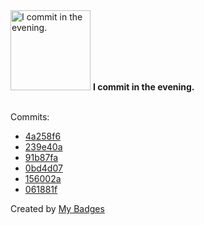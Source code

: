 <img src="https://github.com/my-badges/my-badges/blob/master/src/all-badges/time-of-commit/evening-commits.png?raw=true" alt="I commit in the evening." title="I commit in the evening." width="128">
<strong>I commit in the evening.</strong>
<br><br>

Commits:

- <a href="https://github.com/qoomon/git-conventional-commits/commit/4a258f65d52e5754b591282f3e4ff9b59bad16a4">4a258f6</a>
- <a href="https://github.com/qoomon/git-conventional-commits/commit/239e40a6c08880eb4a872ad9069b919facfc9675">239e40a</a>
- <a href="https://github.com/qoomon/git-conventional-commits/commit/91b87fabcc3e5a1c61a3a48066fddd933670d04b">91b87fa</a>
- <a href="https://github.com/qoomon/github-actions-access-tokens/commit/0bd4d071ba8b3366f9f234cf968695f4dac16578">0bd4d07</a>
- <a href="https://github.com/qoomon/insomnia-plugin-hide-login/commit/156002a82d8ed8e59982391317927481a012c266">156002a</a>
- <a href="https://github.com/qoomon/insomnia-plugin-hide-login/commit/061881f41c923808489d34f01ace4dad19bf6352">061881f</a>


Created by <a href="https://github.com/my-badges/my-badges">My Badges</a>